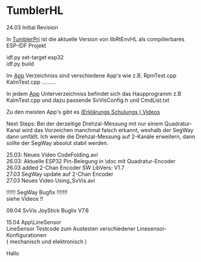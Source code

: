 # TumblerHL
24.03 Initial Revision

In  [TumblerPrj](TumblerPrj) ist die aktuelle Version von  libRtEnvHL  als compilierbares
ESP-IDF  Projekt

idf.py set-target esp32  
idf.py build

Im  [App](App)  Verzeichniss sind verschiedene App's wie z.B.
RpmTest.cpp  KalmTest.cpp .........

In jedem [App](App) Unterverzeichniss befindet sich das Haupprogramm z.B KalmTest.cpp
und dazu passende SvVisConfig.h und CmdList.txt

Zu den meisten App's gibt es
[(Erklärungs Schulungs ) Videos](https://drive.google.com/drive/folders/169c7sWOlF6tPdowq96Qbc9-Uq1vyFpqL?usp=sharing)

Next Steps:
Bei der derzeitige Drehzal-Messung mit nur einem Quadratur-Kanal
wird das Vorzeichen manchmal falsch erkannt, weshalb der SegWay dann umfällt.
Ich werde die Drehzal-Messung auf 2-Kanäle erweitern, dann sollte der SegWay
absolut stabil werden.

25.03: Neues Video CodeFolding.avi  
26.03: Aktuelle ESP32 Pin-Belegung in \doc mit Quadratur-Encoder  
26.03 added 2-Chan Encoder SW  LibVers: V1.7  
27.03 SegWay update auf 2-Chan Encoder  
27.03 Neues Video Using_SvVis.avi

!!!!!! SegWay Bugfix !!!!!!!  
siehe Videos !!

09.04  SvVis JoyStick Buglix V7.6

15.04  App\LineSensor  
LineSensor Testcode zum Austesten verschiedener Linesensor-Konfigurationen  
( mechanisch und elektronisch )

Hallo





